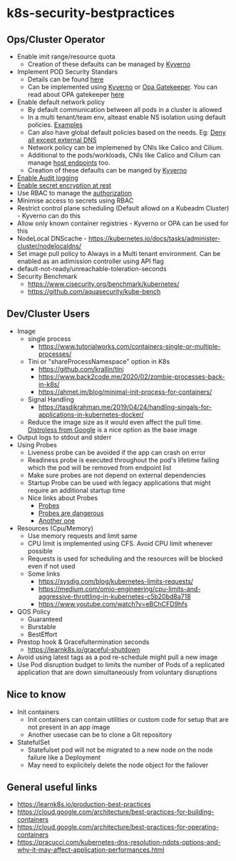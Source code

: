 # k8s-security-bestpractices

## Ops/Cluster Operator
  - Enable imit range/resource quota
    - Creation of these defaults can be managed by [Kyverno](https://kyverno.io/policies/best-practices/add_ns_quota/?policytypes=LimitRange)
  - Implement POD Security Standars
    - Details can be found [here](https://kubernetes.io/docs/concepts/security/pod-security-standards/)
    - Can be implemented using [Kyverno](https://kyverno.io/policies/pod-security/) or [Opa Gatekeeper](https://github.com/open-policy-agent/gatekeeper). You can read about OPA gatekeeper [here](https://kubernetes.io/blog/2019/08/06/opa-gatekeeper-policy-and-governance-for-kubernetes/)
  - Enable default network policy
    - By default communication between all pods in a cluster is allowed
    - In a multi tenant/team env, alteast enable NS isolation using default policies. [Examples](https://github.com/ahmetb/kubernetes-network-policy-recipes)
    - Can also have global default policies based on the needs. Eg: [Deny all except external DNS](https://docs.projectcalico.org/security/kubernetes-default-deny)
    - Network policy can be implemened by CNIs like Calico and Cilium.
    - Additional to the pods/workloads, CNIs like Calico and Cilium can manage [host endpoints](https://docs.projectcalico.org/security/kubernetes-nodes) too. 
    - Creation of these defaults can be manged by [Kyverno](https://kyverno.io/docs/writing-policies/generate/#generate-a-networkpolicy)
  - [Enable Audit logging](https://kubernetes.io/docs/tasks/debug-application-cluster/audit/) 
  - [Enable secret encryption at rest](https://kubernetes.io/docs/tasks/administer-cluster/encrypt-data/)
  - Use RBAC to manage the [authorization](https://kubernetes.io/docs/reference/access-authn-authz/authorization/)
  - Minimise access to secrets using RBAC
  - Restrict control plane scheduling (Default allowd on a Kubeadm Cluster) - Kyverno can do this
  - Allow only known container registries - Kyverno or OPA can be used for this
  - NodeLocal DNScache - https://kubernetes.io/docs/tasks/administer-cluster/nodelocaldns/
  - Set image pull policy to Always in a Multi tenant environment. Can be enabled as an adimission controller using API flag
  - default-not-ready/unreachable-toleration-seconds
  - Security Benchmark
    - https://www.cisecurity.org/benchmark/kubernetes/
    - https://github.com/aquasecurity/kube-bench

## Dev/Cluster Users
  - Image 
    - single process  
      - https://www.tutorialworks.com/containers-single-or-multiple-processes/
    - Tini or "shareProcessNamespace" option in K8s
      - https://github.com/krallin/tini
      - https://www.back2code.me/2020/02/zombie-processes-back-in-k8s/
      - https://ahmet.im/blog/minimal-init-process-for-containers/
    - Signal Handling
      - https://tasdikrahman.me/2019/04/24/handling-singals-for-applications-in-kubernetes-docker/
    - Reduce the image size as it would even affect the pull time. [Distroless from Google](https://github.com/GoogleContainerTools/distroless) is a nice option as the base image
  - Output logs to stdout and stderr
  - Using Probes 
    - Liveness probe can be avoided if the app can crash on error
    - Readiness probe is executed throughout the pod's lifetime failing which the pod will be removed from endpoint list
    - Make sure probes are not depend on external dependencies
    - Startup Probe can be used with legacy applications that might require an additional startup time
    - Nice links about Probes
      - [Probes](https://blog.colinbreck.com/kubernetes-liveness-and-readiness-probes-how-to-avoid-shooting-yourself-in-the-foot/)
      - [Probes are dangerous](https://srcco.de/posts/kubernetes-liveness-probes-are-dangerous.html)
      - [Another one](https://loft.sh/blog/kubernetes-liveness-probes-examples-common-pitfalls/index-1/)
  - Resources (Cpu/Memory)
    - Use memory requests and limit same
    - CPU limit is implemented using CFS. Avoid CPU limit whenever possible
    - Requests is used for scheduling and the resources will be blocked even if not used
    - Some links
      - https://sysdig.com/blog/kubernetes-limits-requests/
      - https://medium.com/omio-engineering/cpu-limits-and-aggressive-throttling-in-kubernetes-c5b20bd8a718
      - https://www.youtube.com/watch?v=eBChCFD9hfs
  - QOS Policy
    - Guaranteed
    - Burstable
    - BestEffort
  - Prestop hook & Gracefultermination seconds
    - https://learnk8s.io/graceful-shutdown
  - Avoid using latest tags as a pod re-schedule might pull a new image
  - Use Pod disruption budget to limits the number of Pods of a replicated application that are down simultaneously from voluntary disruptions

## Nice to know
  - Init containers
    - Init containers can contain utilities or custom code for setup that are not present in an app image
    - Another usecase can be to clone a Git repository 
  - StatefulSet
    - Statefulset pod will not be migrated to a new node on the node failure like a Deployment
    - May need to explicitely delete the node object for the failover

## General useful links
  - https://learnk8s.io/production-best-practices
  - https://cloud.google.com/architecture/best-practices-for-building-containers
  - https://cloud.google.com/architecture/best-practices-for-operating-containers
  - https://pracucci.com/kubernetes-dns-resolution-ndots-options-and-why-it-may-affect-application-performances.html

